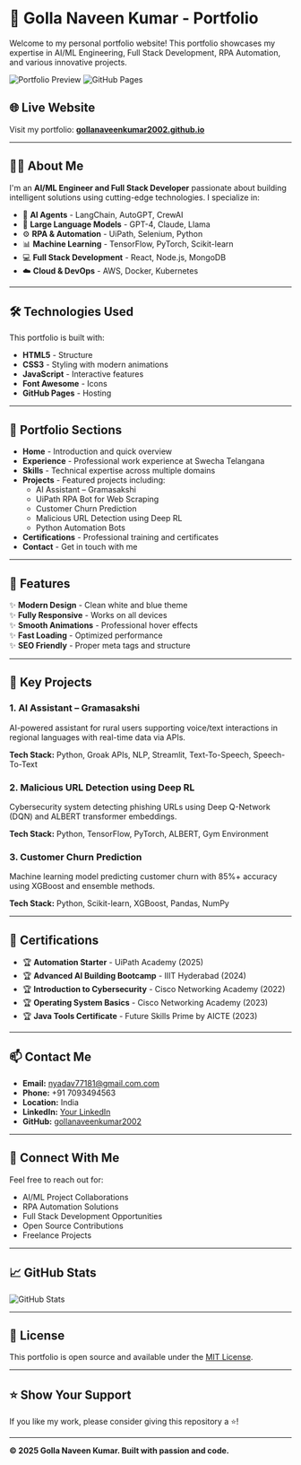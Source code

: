 # 🚀 Golla Naveen Kumar - Portfolio

Welcome to my personal portfolio website! This portfolio showcases my expertise in AI/ML Engineering, Full Stack Development, RPA Automation, and various innovative projects.

![Portfolio Preview](https://img.shields.io/badge/Status-Live-brightgreen) ![GitHub Pages](https://img.shields.io/badge/Deployed-GitHub%20Pages-blue)

## 🌐 Live Website

Visit my portfolio: **[gollanaveenkumar2002.github.io](https://gollanaveenkumar2002.github.io)**

---

## 👨‍💻 About Me

I'm an **AI/ML Engineer and Full Stack Developer** passionate about building intelligent solutions using cutting-edge technologies. I specialize in:

- 🤖 **AI Agents** - LangChain, AutoGPT, CrewAI
- 🧠 **Large Language Models** - GPT-4, Claude, Llama
- ⚙️ **RPA & Automation** - UiPath, Selenium, Python
- 📊 **Machine Learning** - TensorFlow, PyTorch, Scikit-learn
- 💻 **Full Stack Development** - React, Node.js, MongoDB
- ☁️ **Cloud & DevOps** - AWS, Docker, Kubernetes

---

## 🛠️ Technologies Used

This portfolio is built with:

- **HTML5** - Structure
- **CSS3** - Styling with modern animations
- **JavaScript** - Interactive features
- **Font Awesome** - Icons
- **GitHub Pages** - Hosting

---

## 📂 Portfolio Sections

- **Home** - Introduction and quick overview
- **Experience** - Professional work experience at Swecha Telangana
- **Skills** - Technical expertise across multiple domains
- **Projects** - Featured projects including:
  - AI Assistant – Gramasakshi
  - UiPath RPA Bot for Web Scraping
  - Customer Churn Prediction
  - Malicious URL Detection using Deep RL
  - Python Automation Bots
- **Certifications** - Professional training and certificates
- **Contact** - Get in touch with me

---

## 🎨 Features

✨ **Modern Design** - Clean white and blue theme  
✨ **Fully Responsive** - Works on all devices  
✨ **Smooth Animations** - Professional hover effects  
✨ **Fast Loading** - Optimized performance  
✨ **SEO Friendly** - Proper meta tags and structure  

---

## 🚀 Key Projects

### 1. **AI Assistant – Gramasakshi**
AI-powered assistant for rural users supporting voice/text interactions in regional languages with real-time data via APIs.

**Tech Stack:** Python, Groak APIs, NLP, Streamlit, Text-To-Speech, Speech-To-Text

### 2. **Malicious URL Detection using Deep RL**
Cybersecurity system detecting phishing URLs using Deep Q-Network (DQN) and ALBERT transformer embeddings.

**Tech Stack:** Python, TensorFlow, PyTorch, ALBERT, Gym Environment

### 3. **Customer Churn Prediction**
Machine learning model predicting customer churn with 85%+ accuracy using XGBoost and ensemble methods.

**Tech Stack:** Python, Scikit-learn, XGBoost, Pandas, NumPy

---

## 📜 Certifications

- 🏆 **Automation Starter** - UiPath Academy (2025)
- 🏆 **Advanced AI Building Bootcamp** - IIIT Hyderabad (2024)
- 🏆 **Introduction to Cybersecurity** - Cisco Networking Academy (2022)
- 🏆 **Operating System Basics** - Cisco Networking Academy (2023)
- 🏆 **Java Tools Certificate** - Future Skills Prime by AICTE (2023)

---

## 📫 Contact Me

- **Email:** nyadav77181@gmail.com.com
- **Phone:** +91 7093494563
- **Location:** India
- **LinkedIn:** [Your LinkedIn](https://www.linkedin.com/in/golla-naveen-kumar-846b5227b/)
- **GitHub:** [gollanaveenkumar2002](https://github.com/gollanaveenkumar2002)

---

## 🤝 Connect With Me

Feel free to reach out for:
- AI/ML Project Collaborations
- RPA Automation Solutions
- Full Stack Development Opportunities
- Open Source Contributions
- Freelance Projects

---

## 📈 GitHub Stats

![GitHub Stats](https://github-readme-stats.vercel.app/api?username=gollanaveenkumar2002&show_icons=true&theme=radical)

---

## 📝 License

This portfolio is open source and available under the [MIT License](LICENSE).

---

## ⭐ Show Your Support

If you like my work, please consider giving this repository a ⭐!

---

**© 2025 Golla Naveen Kumar. Built with passion and code.**

